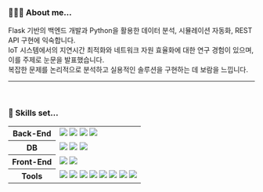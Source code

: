 <div>
  
### 🙋🏻‍♀️ About me...
Flask 기반의 백엔드 개발과 Python을 활용한 데이터 분석, 시뮬레이션 자동화, REST API 구현에 익숙합니다. <br/>
IoT 시스템에서의 지연시간 최적화와 네트워크 자원 효율화에 대한 연구 경험이 있으며, 이를 주제로 눈문을 발표했습니다. <br/>
복잡한 문제를 논리적으로 분석하고 실용적인 솔루션을 구현하는 데 보람을 느낍니다. <br/>

---
<br/>

### 🧐 Skills set...

  <table>
    <tr>
      <th>
        Back-End
      </th>
      <td>
        <img src="https://img.shields.io/badge/Java-000000?style=flat-square&logoColor=white" />
        <img src="https://img.shields.io/badge/Python-3776AB?style=flat-square&logoColor=white" />
        <img src="https://img.shields.io/badge/Flask-092E20?style=flat-square&logoColor=white" />
        <img src="https://img.shields.io/badge/AmazonEC2-FF9900?style=flat-square&logoColor=white" />
      </td>
    </tr>
    <tr>
      <th>
        DB
      </th>
      <td>
        <img src="https://img.shields.io/badge/Oracle-f80000?style=flat-square&logoColor=white" />
        <img src="https://img.shields.io/badge/MySQL-4479a1?style=flat-square&logoColor=white" />
        <img src="https://img.shields.io/badge/MariaDB-003545?style=flat-square&logoColor=white" />
      </td>
    </tr>
    <tr>
      <th>
        Front-End
      </th>
      <td>
        <img src="https://img.shields.io/badge/HTML-e34f26?style=flat-square&logoColor=white" />
        <img src="https://img.shields.io/badge/CSS-87ceeb?style=flat-square&logoColor=white" />
      </td>
     </tr>
     <tr>
      <th>
        Tools
      </th>
      <td>
        <img src="https://img.shields.io/badge/Git-F05032?style=flat-square&logo=Git&logoColor=black" />
        <img src="https://img.shields.io/badge/GitHub-181717?style=flat-square&logo=github&logoColor=white" />
        <img src="https://img.shields.io/badge/VSCode-007acc?style=flat-square&logo=visualstudiocode&logoColor=white" />
        <img src="https://img.shields.io/badge/Eclipse-2c2255?style=flat-square&logo=eclipseide&logoColor=white" />
        <img src="https://img.shields.io/badge/Android Studio-3DDC84?style=flat-square&logo=androidstudio&logoColor=black" />
        <img src="https://img.shields.io/badge/Slack-4A154B?style=flat-square&logo=slack&logoColor=white" />
        <img src="https://img.shields.io/badge/Notion-ffffff?style=flat-square&logo=notion&logoColor=black" />
        <img src="https://img.shields.io/badge/Overleaf-008000?style=flat-square&logo=overleaf&logoColor=white" />
      </td>
     </tr>
  </table>
  <br/><br/>


<!--
### 💬 Portfolio ...
<a href="https://docs.google.com/presentation/d/10Em0X_KApXr-J_OzUTj9J0gPptGJ8yH-k99jPsH5KPI/edit?usp=sharing">
  <img height=180 alt="스크린샷 2024-06-28 오전 11 33 58" src="https://github.com/mindyhere/mindyhere/assets/147589193/495b88d8-ebb7-42f0-8e92-4de9a8eb07c3">
</a> -->
    
</div>  


<!--

<img height=180 src="http://mazassumnida.wtf/api/v2/generate_badge?boj=92miindy" />
<img height=180 src="http://mazandi.herokuapp.com/api?handle=92miindy&theme=warm"/>

**mindyhere/mindyhere** is a ✨ _special_ ✨ repository because its `README.md` (this file) appears on your GitHub profile.

Here are some ideas to get you started:

- 🔭 I’m currently working on ...
- 🌱 I’m currently learning ...
- 👯 I’m looking to collaborate on ...
- 🤔 I’m looking for help with ...
- 💬 Ask me about ...
- 📫 How to reach me: ...
- 😄 Pronouns: ...
- ⚡ Fun fact: ...
-->
